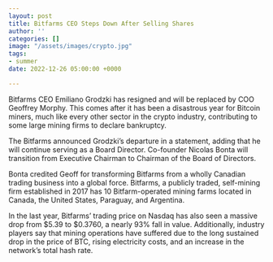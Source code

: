 ```yaml
---
layout: post
title: Bitfarms CEO Steps Down After Selling Shares
author: ''
categories: []
image: "/assets/images/crypto.jpg"
tags:
- summer
date: 2022-12-26 05:00:00 +0000

---
```

Bitfarms CEO Emiliano Grodzki has resigned and will be replaced by COO Geoffrey Morphy. This comes after it has been a disastrous year for Bitcoin miners, much like every other sector in the crypto industry, contributing to some large mining firms to declare bankruptcy.

The Bitfarms announced Grodzki’s departure in a statement, adding that he will continue serving as a Board Director. Co-founder Nicolas Bonta will transition from Executive Chairman to Chairman of the Board of Directors.

Bonta credited Geoff for transforming Bitfarms from a wholly Canadian trading business into a global force. Bitfarms, a publicly traded, self-mining firm established in 2017 has 10 Bitfarm-operated mining farms located in Canada, the United States, Paraguay, and Argentina.

In the last year, Bitfarms’ trading price on Nasdaq has also seen a massive drop from $5.39 to $0.3760, a nearly 93% fall in value. Additionally, industry players say that mining operations have suffered due to the long sustained drop in the price of BTC, rising electricity costs, and an increase in the network’s total hash rate.